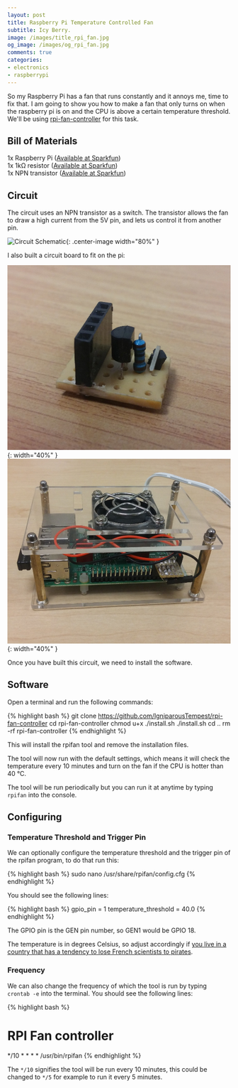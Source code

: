 ```yaml
---
layout: post
title: Raspberry Pi Temperature Controlled Fan
subtitle: Icy Berry.
image: /images/title_rpi_fan.jpg
og_image: /images/og_rpi_fan.jpg
comments: true
categories:
- electronics
- raspberrypi
---
```


So my Raspberry Pi has a fan that runs constantly and it annoys me, time to fix that. I am going to show you how to make a fan that only turns on when the raspberry pi is on and the CPU is above a certain temperature threshold. We'll be using [rpi-fan-controller](https://github.com/IgniparousTempest/rpi-fan-controller) for this task.

## Bill of Materials

1x Raspberry Pi ([Available at Sparkfun](https://www.sparkfun.com/products/13825 "Or from somewhere else"))<br>
1x 1kΩ resistor ([Available at Sparkfun](https://www.sparkfun.com/products/13760 "Or from somewhere else"))<br>
1x NPN transistor ([Available at Sparkfun](https://www.sparkfun.com/products/521 "Or from somewhere else"))

## Circuit

The circuit uses an NPN transistor as a switch. The transistor allows the fan to draw a high current from the 5V pin, and lets us control it from another pin.

![Circuit Schematic](https://rawgithub.com/IgniparousTempest/rpi-fan-controller/master/.images/diagram.png "Circuit Schematic"){: .center-image width="80%" }

I also built a circuit board to fit on the pi:

![PCB](/images/rpifan_circuit.jpg "PCB"){: width="40%" } ![PCB installed](/images/rpifan_installed.jpg "PCB installed-2"){: width="40%" }

Once you have built this circuit, we need to install the software.

## Software

Open a terminal and run the following commands:

{% highlight bash %}
git clone https://github.com/IgniparousTempest/rpi-fan-controller
cd rpi-fan-controller
chmod u+x ./install.sh
./install.sh
cd ..
rm -rf rpi-fan-controller
{% endhighlight %}
    
This will install the rpifan tool and remove the installation files.

The tool will now run with the default settings, which means it will check the temperature every 10 minutes and turn on the fan if the CPU is hotter than 40 °C.

The tool will be run periodically but you can run it at anytime by typing `rpifan` into the console.

## Configuring

### Temperature Threshold and Trigger Pin

We can optionally configure the temperature threshold and the trigger pin of the rpifan program, to do that run this:

{% highlight bash %}
sudo nano /usr/share/rpifan/config.cfg
{% endhighlight %}
    
You should see the following lines:

{% highlight bash %}
gpio_pin = 1
temperature_threshold = 40.0
{% endhighlight %}
    
The GPIO pin is the GEN pin number, so GEN1 would be GPIO 18.

The temperature is in degrees Celsius, so adjust accordingly if [you live in a country that has a tendency to lose French scientists to pirates](https://www.npr.org/sections/thetwo-way/2017/12/28/574044232/how-pirates-of-the-caribbean-hijacked-americas-metric-system).

### Frequency

We can also change the frequency of which the tool is run by typing `crontab -e` into the terminal. You should see the following lines:

{% highlight bash %}
# RPI Fan controller
*/10 * * * * /usr/bin/rpifan
{% endhighlight %}
    
The `*/10` signifies the tool will be run every 10 minutes, this could be changed to `*/5` for example to run it every 5 minutes.